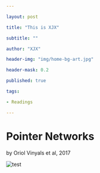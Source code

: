 ```yaml
---

layout: post

title: "This is XJX"

subtitle: ""

author: "XJX"

header-img: "img/home-bg-art.jpg"

header-mask: 0.2

published: true

tags:

- Readings

---
```


# Pointer Networks

by Oriol Vinyals et al, 2017

![test](https://github.com/xjx-xiong/xjx-xiong.github.io/_posts/2022/11/example.png)































